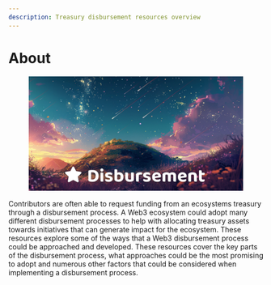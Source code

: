 ```yaml
---
description: Treasury disbursement resources overview
---
```


# About

<figure><img src=".gitbook/assets/disbursement-header.png" alt=""><figcaption></figcaption></figure>

Contributors are often able to request funding from an ecosystems treasury through a disbursement process. A Web3 ecosystem could adopt many different disbursement processes to help with allocating treasury assets towards initiatives that can generate impact for the ecosystem. These resources explore some of the ways that a Web3 disbursement process could be approached and developed. These resources cover the key parts of the disbursement process, what approaches could be the most promising to adopt and numerous other factors that could be considered when implementing a disbursement process.
